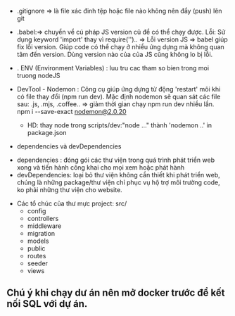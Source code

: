 - .gitignore => là file xác đinh tệp hoặc file nào không nên đẩy (push) lên git

- .babel:=> chuyển vể cú pháp JS version cũ để có thể chạy được.
  Lỗi: Sử dụng keyword 'import' thay vì require('').. => Lỗi version JS
  => babel giúp fix lỗi version. Giúp code có thể chạy ở nhiều ứng dựng mà không quan tâm đến version. Dùng version nào của của JS cũng không lo bị lỗi.

- . ENV (Environment Variables) : luu tru cac tham so bien trong moi truong nodeJS

- DevTool - Nodemon : Công cụ giúp ứng dựng từ động 'restart' môi khi có file thay đổi (npm run dev). Mặc định nodemon sẽ quan sát các file sau: .js, .mjs, .coffee.. => giảm thời gian chạy npm run dev nhiều lần.
  npm i --save-exact nodemon@2.0.20

  - HD: thay node trong scripts/dev:"node ..." thành 'nodemon ..' in package.json

- dependencies và devDependencies

* dependencies : đóng gói các thư viện trong quá trình phát triển web xong và tiến hành công khai cho mọi xem hoặc phát hành
* devDependencies: loại bỏ thư viện không cần thiết khi phát triển web, chúng là những package/thư viện chỉ phục vụ hộ trợ môi trường code, ko phải những thư viện cho website.

- Các tổ chúc của thư mực project:
  src/
  - config
  - controllers
  - middleware
  - migration
  - models
  - public
  - routes
  - seeder
  - views

## Chú ý khi chạy dư án nên mở docker trước để kết nối SQL với dự án.
